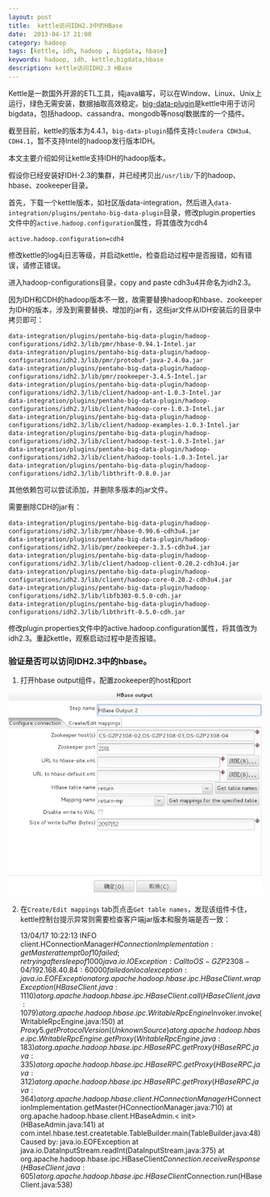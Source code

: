 ```yaml
---
layout: post
title:  kettle访问IDH2.3中的HBase
date:  2013-04-17 21:00
category: hadoop
tags: [kettle, idh, hadoop , bigdata, hbase]
keywords: hadoop, idh, kettle,bigdata,hbase
description: kettle访问IDH2.3 HBase
---
```


Kettle是一款国外开源的ETL工具，纯java编写，可以在Window、Linux、Unix上运行，绿色无需安装，数据抽取高效稳定。[big-data-plugin](https://github.com/pentaho/big-data-plugin)是kettle中用于访问bigdata，包括hadoop、cassandra、mongodb等nosql数据库的一个插件。

截至目前，kettle的版本为4.4.1，`big-data-plugin`插件支持`cloudera CDH3u4、CDH4.1`，暂不支持Intel的hadoop发行版本IDH。

本文主要介绍如何让kettle支持IDH的hadoop版本。


假设你已经安装好IDH-2.3的集群，并已经拷贝出`/usr/lib/`下的hadoop、hbase、zookeeper目录。

首先，下载一个kettle版本，如社区版data-integration，然后进入`data-integration/plugins/pentaho-big-data-plugin`目录，修改plugin.properties文件中的`active.hadoop.configuration`属性，将其值改为cdh4

	active.hadoop.configuration=cdh4

修改kettle的log4j日志等级，并启动kettle，检查启动过程中是否报错，如有错误，请修正错误。

进入hadoop-configurations目录，copy and paste cdh3u4并命名为idh2.3。

因为IDH和CDH的hadoop版本不一致，故需要替换hadoop和hbase、zookeeper为IDH的版本，涉及到需要替换、增加的jar有，这些jar文件从IDH安装后的目录中拷贝即可：

	data-integration/plugins/pentaho-big-data-plugin/hadoop-configurations/idh2.3/lib/pmr/hbase-0.94.1-Intel.jar
	data-integration/plugins/pentaho-big-data-plugin/hadoop-configurations/idh2.3/lib/pmr/protobuf-java-2.4.0a.jar
	data-integration/plugins/pentaho-big-data-plugin/hadoop-configurations/idh2.3/lib/pmr/zookeeper-3.4.5-Intel.jar
	data-integration/plugins/pentaho-big-data-plugin/hadoop-configurations/idh2.3/lib/client/hadoop-ant-1.0.3-Intel.jar
	data-integration/plugins/pentaho-big-data-plugin/hadoop-configurations/idh2.3/lib/client/hadoop-core-1.0.3-Intel.jar
	data-integration/plugins/pentaho-big-data-plugin/hadoop-configurations/idh2.3/lib/client/hadoop-examples-1.0.3-Intel.jar
	data-integration/plugins/pentaho-big-data-plugin/hadoop-configurations/idh2.3/lib/client/hadoop-test-1.0.3-Intel.jar
	data-integration/plugins/pentaho-big-data-plugin/hadoop-configurations/idh2.3/lib/client/hadoop-tools-1.0.3-Intel.jar
	data-integration/plugins/pentaho-big-data-plugin/hadoop-configurations/idh2.3/lib/libthrift-0.8.0.jar

其他依赖包可以尝试添加，并删除多版本的jar文件。

需要删除CDH的jar有：

	data-integration/plugins/pentaho-big-data-plugin/hadoop-configurations/idh2.3/lib/pmr/hbase-0.90.6-cdh3u4.jar
	data-integration/plugins/pentaho-big-data-plugin/hadoop-configurations/idh2.3/lib/pmr/zookeeper-3.3.5-cdh3u4.jar
	data-integration/plugins/pentaho-big-data-plugin/hadoop-configurations/idh2.3/lib/client/hadoop-client-0.20.2-cdh3u4.jar
	data-integration/plugins/pentaho-big-data-plugin/hadoop-configurations/idh2.3/lib/client/hadoop-core-0.20.2-cdh3u4.jar
	data-integration/plugins/pentaho-big-data-plugin/hadoop-configurations/idh2.3/lib/libfb303-0.5.0-cdh.jar
	data-integration/plugins/pentaho-big-data-plugin/hadoop-configurations/idh2.3/lib/libthrift-0.5.0-cdh.jar

修改plugin.properties文件中的active.hadoop.configuration属性，将其值改为idh2.3。重起kettle，观察启动过程中是否报错。

### 验证是否可以访问IDH2.3中的hbase。

1. 打开hbase output组件，配置zookeeper的host和port

![hbase-output-setup-for-idh-2.3](/files/2013/hbase-output-setup-for-idh-2.3.png)


2. 在`Create/Edit mappings` tab页点击`Get table names`，发现该组件卡住，kettle控制台提示异常则需要检查客户端jar版本和服务端是否一致：

	13/04/17 10:22:13 INFO client.HConnectionManager$HConnectionImplementation: getMaster attempt 0 of 10 failed; 
	retrying after sleep of 1000
	java.io.IOException: Call to OS-GZP2308-04/192.168.40.84:60000 failed on local exception: java.io.EOFException
		at org.apache.hadoop.hbase.ipc.HBaseClient.wrapException(HBaseClient.java:1110)
		at org.apache.hadoop.hbase.ipc.HBaseClient.call(HBaseClient.java:1079)
		at org.apache.hadoop.hbase.ipc.WritableRpcEngine$Invoker.invoke(WritableRpcEngine.java:150)
		at $Proxy5.getProtocolVersion(Unknown Source)
		at org.apache.hadoop.hbase.ipc.WritableRpcEngine.getProxy(WritableRpcEngine.java:183)
		at org.apache.hadoop.hbase.ipc.HBaseRPC.getProxy(HBaseRPC.java:335)
		at org.apache.hadoop.hbase.ipc.HBaseRPC.getProxy(HBaseRPC.java:312)
		at org.apache.hadoop.hbase.ipc.HBaseRPC.getProxy(HBaseRPC.java:364)
		at org.apache.hadoop.hbase.client.HConnectionManager$HConnectionImplementation.getMaster(HConnectionManager.java:710)
		at org.apache.hadoop.hbase.client.HBaseAdmin.< init>(HBaseAdmin.java:141)
		at com.intel.hbase.test.createtable.TableBuilder.main(TableBuilder.java:48)
	Caused by: java.io.EOFException
		at java.io.DataInputStream.readInt(DataInputStream.java:375)
		at org.apache.hadoop.hbase.ipc.HBaseClient$Connection.receiveResponse(HBaseClient.java:605)
		at org.apache.hadoop.hbase.ipc.HBaseClient$Connection.run(HBaseClient.java:538)






